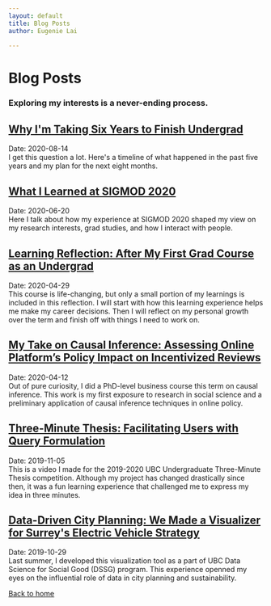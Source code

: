 ```yaml
---
layout: default
title: Blog Posts
author: Eugenie Lai

---
```


# Blog Posts

### Exploring my interests is a never-ending process.

## [Why I'm Taking Six Years to Finish Undergrad](posts/what-happened.html)  
Date: 2020-08-14  
I get this question a lot. Here's a timeline of what happened in the past five years and my plan for the next eight months.

## [What I Learned at SIGMOD 2020](posts/sigmod-takeaways.html)  
Date: 2020-06-20  
Here I talk about how my experience at SIGMOD 2020 shaped my view on my research interests, grad studies, and how I interact with people.

## [Learning Reflection: After My First Grad Course as an Undergrad](posts/learnings.html)  
Date: 2020-04-29  
This course is life-changing, but only a small portion of my learnings is included in this reflection. I will start with how this learning experience helps me make my career decisions. Then I will reflect on my personal growth over the term and finish off with things I need to work on.

## [My Take on Causal Inference: Assessing Online Platform’s Policy Impact on Incentivized Reviews](posts/reviews.html)  
Date: 2020-04-12  
Out of pure curiosity, I did a PhD-level business course this term on causal inference. This work is my first exposure to research in social science and a preliminary application of causal inference techniques in online policy. 

## [Three-Minute Thesis: Facilitating Users with Query Formulation](posts/3mt.html)  
Date: 2019-11-05  
This is a video I made for the 2019-2020 UBC Undergraduate Three-Minute Thesis competition. Although my project has changed drastically since then, it was a fun learning experience that challenged me to express my idea in three minutes.

## [Data-Driven City Planning: We Made a Visualizer for Surrey's Electric Vehicle Strategy](posts/dssg.html)  
Date: 2019-10-29  
Last summer, I developed this visualization tool as a part of UBC Data Science for Social Good (DSSG) program. This experience openned my eyes on the influential role of data in city planning and sustainability.

[Back to home](/)